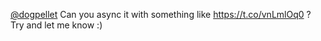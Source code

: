 <a href="http://twitter.com/dogpellet">@dogpellet</a> Can you async it with something like <a href="https://t.co/vnLmlOq0">https://t.co/vnLmlOq0</a> ? Try and let me know :)